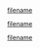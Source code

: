 [filename](install-saffron.sh ':include :type=code')

[filename](remove-saffron.sh ':include :type=code')


[filename](settings.json ':include :type=code')

<!-- [filename](pre-commit ':include :type=code') -->
